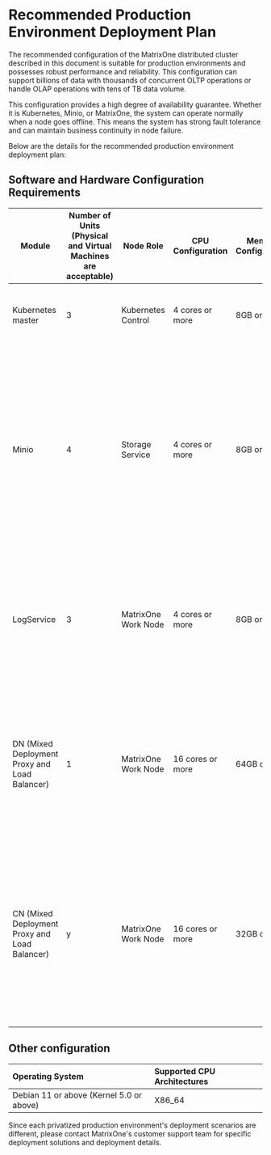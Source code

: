 # Recommended Production Environment Deployment Plan

The recommended configuration of the MatrixOne distributed cluster described in this document is suitable for production environments and possesses robust performance and reliability. This configuration can support billions of data with thousands of concurrent OLTP operations or handle OLAP operations with tens of TB data volume.

This configuration provides a high degree of availability guarantee. Whether it is Kubernetes, Minio, or MatrixOne, the system can operate normally when a node goes offline. This means the system has strong fault tolerance and can maintain business continuity in node failure.

Below are the details for the recommended production environment deployment plan:

## Software and Hardware Configuration Requirements

| Module                      | Number of Units (Physical and Virtual Machines are acceptable) | Node Role   | CPU Configuration | Memory Configuration | Network Card         | System Disk Configuration                                   | Kubernetes Disk Configuration                              | Data Disk Configuration                                    |
| --------------------------- | ------------------------------------------------------------- | ----------- | ----------------- | ------------------- | -------------------- | -------------------------------------------------------- | -------------------------------------------------------- | --------------------------------------------------------- |
| Kubernetes master           | 3                                                             | Kubernetes Control | 4 cores or more   | 8GB or more         | Dual 10GbE ports, 10GbE network card | Each node PCIe NVME SSD 3.0 × 1 piece 100GB, Raid 1 recommended | Each node PCIe NVME SSD 3.0 × 1 piece 100GB, Raid 1 recommended | N/A                                                       |
| Minio                       | 4                                                             | Storage Service  | 4 cores or more   | 8GB or more         | Dual 10GbE ports, 10GbE network card | As above                                               | As above                                               | Each node PCIe NVME SSD 3.0 × 4 pieces × x GB/piece, no raid requirement, physical partitioning recommended, logical partitioning also possible.<br/><br/>Note: x is related to the business data volume, x = business data volume × 2/16 |
| LogService                  | 3                                                             | MatrixOne Work Node | 4 cores or more   | 8GB or more         | Dual 10GbE ports, 10GbE network card | As above                                               | As above                                               | Each node NVME SSD 3.0/4.0 (1G/s or more read rate) × 1 piece × x GB/piece.<br/><br/>Note: x is related to the business data volume, the closer, the better. |
| DN (Mixed Deployment Proxy and Load Balancer) | 1                                                             | MatrixOne Work Node | 16 cores or more  | 64GB or more        | Dual 10GbE ports, 10GbE network card | As above                                               | As above                                               | NVME SSD 3.0/4.0 × 2 pieces × x GB/piece<br/><br/>Note: x is related to the business data volume, the closer, the better. One of them is for DN/CN fault recovery backup. |
| CN (Mixed Deployment Proxy and Load Balancer) | y                                                             | MatrixOne Work Node | 16 cores or more  | 32GB or more        | Dual 10GbE ports, 10GbE network card | As above                                               | As above                                               | Each node NVME SSD 3.0/4.0 × 2 pieces × x GB/piece.<br/><br/>Note: x is related to the business data volume, the closer the better. One of them is for DN/CN fault recovery backup. y is related to business load. |

## Other configuration

| Operating System | Supported CPU Architectures |
| :----------------------------------------- | :-------------- |
| Debian 11 or above (Kernel 5.0 or above) | X86_64 |

Since each privatized production environment's deployment scenarios are different, please contact MatrixOne's customer support team for specific deployment solutions and deployment details.
